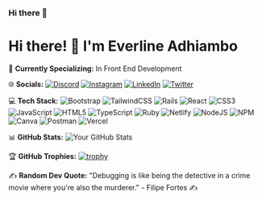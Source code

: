 ### Hi there 👋


# Hi there! 👋 I'm Everline Adhiambo

🌱 **Currently Specializing:** In Front End Development

🌐 **Socials:**
[![Discord](https://img.shields.io/badge/Discord-YourUsername-7289DA?logo=discord&logoColor=white)](https://discord.gg/yourdiscord)
[![Instagram](https://img.shields.io/badge/Instagram-YourUsername-E4405F?logo=instagram&logoColor=white)](https://www.instagram.com/yourinstagram/)
[![LinkedIn](https://img.shields.io/badge/LinkedIn-YourName-0077B5?logo=linkedin&logoColor=white)](https://www.linkedin.com/in/yourname/)
[![Twitter](https://img.shields.io/badge/Twitter-YourHandle-1DA1F2?logo=twitter&logoColor=white)](https://twitter.com/yourhandle/)


💻 **Tech Stack:**
![Bootstrap](https://img.shields.io/badge/Bootstrap-563D7C?logo=bootstrap&logoColor=white)
![TailwindCSS](https://img.shields.io/badge/Tailwind_CSS-38B2AC?logo=tailwind-css&logoColor=white)
![Rails](https://img.shields.io/badge/Ruby_on_Rails-CC0000?logo=ruby-on-rails&logoColor=white)
![React](https://img.shields.io/badge/React-61DAFB?logo=react&logoColor=white)
![CSS3](https://img.shields.io/badge/CSS3-1572B6?logo=css3&logoColor=white)
![JavaScript](https://img.shields.io/badge/JavaScript-F7DF1E?logo=javascript&logoColor=black)
![HTML5](https://img.shields.io/badge/HTML5-E34F26?logo=html5&logoColor=white)
![TypeScript](https://img.shields.io/badge/TypeScript-3178C6?logo=typescript&logoColor=white)
![Ruby](https://img.shields.io/badge/Ruby-CC342D?logo=ruby&logoColor=white)
![Netlify](https://img.shields.io/badge/Netlify-00C7B7?logo=netlify&logoColor=white)
![NodeJS](https://img.shields.io/badge/Node.js-339933?logo=node.js&logoColor=white)
![NPM](https://img.shields.io/badge/NPM-CB3837?logo=npm&logoColor=white)
![Canva](https://img.shields.io/badge/Canva-00C4CC?logo=canva&logoColor=white)
![Postman](https://img.shields.io/badge/Postman-FF6C37?logo=postman&logoColor=white)
![Vercel](https://img.shields.io/badge/Vercel-000000?logo=vercel&logoColor=white)


📊 **GitHub Stats:**
![Your GitHub Stats](https://github-readme-stats.vercel.app/api?username=eve-atieno&show_icons=true&theme=radical)

🏆 **GitHub Trophies:**
[![trophy](https://github-profile-trophy.vercel.app/?username=eve-atieno)](https://github.com/ryo-ma/github-profile-trophy)

✍️ **Random Dev Quote:**
"Debugging is like being the detective in a crime movie where you're also the murderer." - Filipe Fortes
✍️



